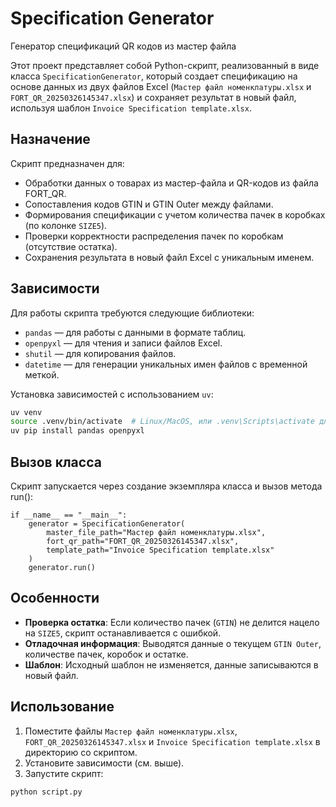 # Specification Generator
Генератор спецификаций QR кодов из мастер файла

Этот проект представляет собой Python-скрипт, реализованный в виде класса `SpecificationGenerator`, который создает спецификацию на основе данных из двух файлов Excel (`Мастер файл номенклатуры.xlsx` и `FORT_QR_20250326145347.xlsx`) и сохраняет результат в новый файл, используя шаблон `Invoice Specification template.xlsx`.

## Назначение

Скрипт предназначен для:
- Обработки данных о товарах из мастер-файла и QR-кодов из файла FORT_QR.
- Сопоставления кодов GTIN и GTIN Outer между файлами.
- Формирования спецификации с учетом количества пачек в коробках (по колонке `SIZE5`).
- Проверки корректности распределения пачек по коробкам (отсутствие остатка).
- Сохранения результата в новый файл Excel с уникальным именем.

## Зависимости

Для работы скрипта требуются следующие библиотеки:
- `pandas` — для работы с данными в формате таблиц.
- `openpyxl` — для чтения и записи файлов Excel.
- `shutil` — для копирования файлов.
- `datetime` — для генерации уникальных имен файлов с временной меткой.

Установка зависимостей с использованием `uv`:
```bash
uv venv
source .venv/bin/activate  # Linux/MacOS, или .venv\Scripts\activate для Windows
uv pip install pandas openpyxl
```

## Вызов класса
Скрипт запускается через создание экземпляра класса и вызов метода run():

```
if __name__ == "__main__":
    generator = SpecificationGenerator(
        master_file_path="Мастер файл номенклатуры.xlsx",
        fort_qr_path="FORT_QR_20250326145347.xlsx",
        template_path="Invoice Specification template.xlsx"
    )
    generator.run()
```
## Особенности

- **Проверка остатка**: Если количество пачек (`GTIN`) не делится нацело на `SIZE5`, скрипт останавливается с ошибкой.
- **Отладочная информация**: Выводятся данные о текущем `GTIN Outer`, количестве пачек, коробок и остатке.
- **Шаблон**: Исходный шаблон не изменяется, данные записываются в новый файл.

## Использование

1. Поместите файлы `Мастер файл номенклатуры.xlsx`, `FORT_QR_20250326145347.xlsx` и `Invoice Specification template.xlsx` в директорию со скриптом.
2. Установите зависимости (см. выше).
3. Запустите скрипт:
```
python script.py
```
